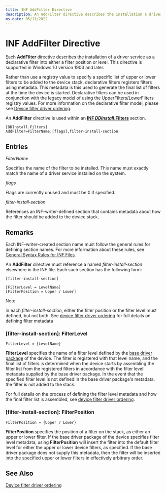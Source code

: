 ```yaml
---
title: INF AddFilter Directive
description: An AddFilter directive describes the installation a driver service as a filter driver.
ms.date: 05/11/2022
---
```


# INF AddFilter Directive

Each **AddFilter** directive describes the installation of a driver service as a declarative filter into either a filter position or level.  This directive is supported in Windows 10 version 1903 and later.

Rather than use a registry value to specify a specific list of upper or lower filters to be added to the device stack, declarative filters registers filters using metadata.  This metadata is this used to generate the final list of filters at the time the device is started.  Declarative filters can be used in conjunction with the legacy model of using the UpperFilters/LowerFilters registry values.  For more information on the declarative filter model, please see [Device filter driver ordering](/windows-hardware/drivers/develop/device-filter-driver-ordering).

An **AddFilter** directive is used within an [**INF *DDInstall*.Filters**](inf-ddinstall-software-section.md) section.

```inf
[DDInstall.Filters]
AddFilter=FilterName,[flags],filter-install-section
```

## Entries

*FilterName*

Specifies the name of the filter to be installed.  This name must exactly match the name of a driver service installed on the system.

*flags*

Flags are currently unused and must be 0 if specified.

*filter-install-section*

References an INF-writer-defined section that contains metadata about how the filter should be added to the device stack.
	
## Remarks

Each INF-writer-created section name must follow the general rules for defining section names.  For more information about these rules, see [General Syntax Rules for INF Files](general-syntax-rules-for-inf-files.md).

An **AddFilter** directive must reference a named *filter-install-section* elsewhere in the INF file.  Each such section has the following form:

```inf
[filter-install-section]

[FilterLevel = LevelName]
[FilterPosition = Upper / Lower]
```

>[!NOTE]
>In each *filter-install-section*, either the filter position or the filter level must defined, but not both.  See [device filter driver ordering](/windows-hardware/drivers/develop/device-filter-driver-ordering) for full details on defining filter metadata

### [filter-install-section]: FilterLevel

`FilterLevel = {LevelName}`

**FilterLevel** specifies the name of a filter level defined by the [base driver package](https://docs.microsoft.com/en-us/windows-hardware/drivers/install/using-an-extension-inf-file) of the device.  The filter is registered with that level name, and the final list of filters is determined when the device starts by assembling the filter list from the registered filters in accordance with the filter level metadata supplied by the base driver package.  In the event that the specified filter level is not defined in the base driver package's metadata, the filter is not added to the stack.

For full details on the process of defining the filter level metadata and how the final filter list is assembled, see [device filter driver ordering](/windows-hardware/drivers/develop/device-filter-driver-ordering).

### [filter-install-section]: FilterPosition

`FilterPosition = {Upper / Lower}`

**FilterPosition** specifies the position of a filter on the stack, as either an upper or lower filter.  If the base driver package of the device specifies filter level metadata, using **FilterPosition** will insert the filter into the default filter level for either the upper or lower device filters, as specified.  If the base driver package does not supply this metadata, then the filter will be inserted into the specified upper or lower filters in effectively arbitrary order.

## See Also

[Device filter driver ordering](/windows-hardware/drivers/develop/device-filter-driver-ordering)
